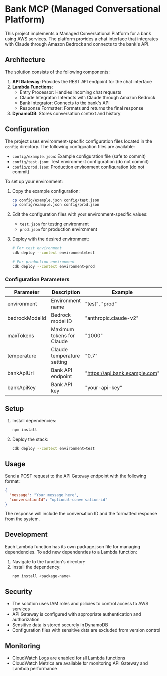 # Bank MCP (Managed Conversational Platform)

This project implements a Managed Conversational Platform for a bank using AWS services. The platform provides a chat interface that integrates with Claude through Amazon Bedrock and connects to the bank's API.

## Architecture

The solution consists of the following components:

1. **API Gateway**: Provides the REST API endpoint for the chat interface
2. **Lambda Functions**:
   - Entry Processor: Handles incoming chat requests
   - Claude Integrator: Interacts with Claude through Amazon Bedrock
   - Bank Integrator: Connects to the bank's API
   - Response Formatter: Formats and returns the final response
3. **DynamoDB**: Stores conversation context and history

## Configuration

The project uses environment-specific configuration files located in the `config` directory. The following configuration files are available:

- `config/example.json`: Example configuration file (safe to commit)
- `config/test.json`: Test environment configuration (do not commit)
- `config/prod.json`: Production environment configuration (do not commit)

To set up your environment:

1. Copy the example configuration:
   ```bash
   cp config/example.json config/test.json
   cp config/example.json config/prod.json
   ```

2. Edit the configuration files with your environment-specific values:
   - `test.json` for testing environment
   - `prod.json` for production environment

3. Deploy with the desired environment:
   ```bash
   # For test environment
   cdk deploy --context environment=test

   # For production environment
   cdk deploy --context environment=prod
   ```

### Configuration Parameters

| Parameter | Description | Example |
|-----------|-------------|---------|
| environment | Environment name | "test", "prod" |
| bedrockModelId | Bedrock model ID | "anthropic.claude-v2" |
| maxTokens | Maximum tokens for Claude | "1000" |
| temperature | Claude temperature setting | "0.7" |
| bankApiUrl | Bank API endpoint | "https://api.bank.example.com" |
| bankApiKey | Bank API key | "your-api-key" |

## Setup

1. Install dependencies:
   ```bash
   npm install
   ```

2. Deploy the stack:
   ```bash
   cdk deploy --context environment=test
   ```

## Usage

Send a POST request to the API Gateway endpoint with the following format:

```json
{
  "message": "Your message here",
  "conversationId": "optional-conversation-id"
}
```

The response will include the conversation ID and the formatted response from the system.

## Development

Each Lambda function has its own package.json file for managing dependencies. To add new dependencies to a Lambda function:

1. Navigate to the function's directory
2. Install the dependency:
   ```bash
   npm install <package-name>
   ```

## Security

- The solution uses IAM roles and policies to control access to AWS services
- API Gateway is configured with appropriate authentication and authorization
- Sensitive data is stored securely in DynamoDB
- Configuration files with sensitive data are excluded from version control

## Monitoring

- CloudWatch Logs are enabled for all Lambda functions
- CloudWatch Metrics are available for monitoring API Gateway and Lambda performance 